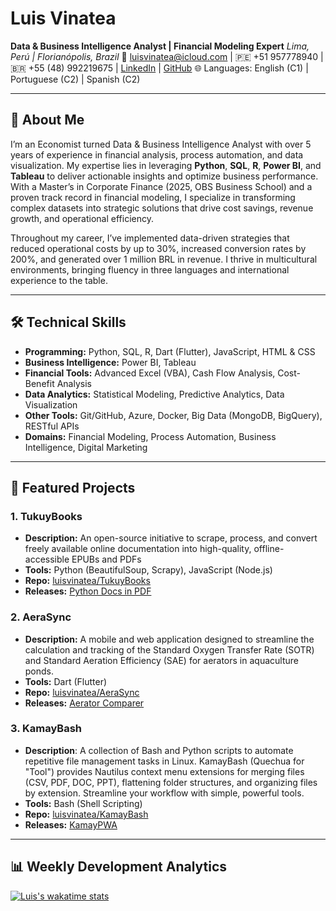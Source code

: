 # Luis Vinatea
**Data & Business Intelligence Analyst | Financial Modeling Expert**
*Lima, Perú | Florianópolis, Brazil*
📧 [luisvinatea@icloud.com](mailto:luisvinatea@icloud.com) | 🇵🇪 +51 957778940 | 🇧🇷 +55 (48) 992219675 | [LinkedIn](https://www.linkedin.com/in/luisvinatea/) | [GitHub](https://github.com/luisvinatea)
🌐 Languages: English (C1) | Portuguese (C2) | Spanish (C2)

---

## 👋 About Me

I’m an Economist turned Data & Business Intelligence Analyst with over 5 years of experience in financial analysis, process automation, and data visualization. My expertise lies in leveraging **Python**, **SQL**, **R**, **Power BI**, and **Tableau** to deliver actionable insights and optimize business performance. With a Master’s in Corporate Finance (2025, OBS Business School) and a proven track record in financial modeling, I specialize in transforming complex datasets into strategic solutions that drive cost savings, revenue growth, and operational efficiency.

Throughout my career, I’ve implemented data-driven strategies that reduced operational costs by up to 30%, increased conversion rates by 200%, and generated over 1 million BRL in revenue. I thrive in multicultural environments, bringing fluency in three languages and international experience to the table.

---

## 🛠️ Technical Skills

-   **Programming:** Python, SQL, R, Dart (Flutter), JavaScript, HTML & CSS
-   **Business Intelligence:** Power BI, Tableau
-   **Financial Tools:** Advanced Excel (VBA), Cash Flow Analysis, Cost-Benefit Analysis
-   **Data Analytics:** Statistical Modeling, Predictive Analytics, Data Visualization
-   **Other Tools:** Git/GitHub, Azure, Docker, Big Data (MongoDB, BigQuery), RESTful APIs
-   **Domains:** Financial Modeling, Process Automation, Business Intelligence, Digital Marketing

---

## 🚀 Featured Projects

### 1. TukuyBooks
-   **Description:** An open-source initiative to scrape, process, and convert freely available online documentation into high-quality, offline-accessible EPUBs and PDFs
-   **Tools:** Python (BeautifulSoup, Scrapy), JavaScript (Node.js)
-   **Repo:** [luisvinatea/TukuyBooks](https://github.com/luisvinatea/TukuyBooks)
-   **Releases:** [Python Docs in PDF](https://mega.nz/file/bhwU3aJS#y71Nc-IfiSiPeslNetHuy0PZJ7J_PTwuSbMmgv6fe6M)

### 2. AeraSync
-   **Description:** A mobile and web application designed to streamline the calculation and tracking of the Standard Oxygen Transfer Rate (SOTR) and Standard Aeration Efficiency (SAE) for aerators in aquaculture ponds.
-   **Tools:** Dart (Flutter)
-   **Repo:** [luisvinatea/AeraSync](https://github.com/luisvinatea/AeraSync)
-   **Releases:** [Aerator Comparer](https://aerasync-web.vercel.app/)

### 3. KamayBash
-  **Description**: A collection of Bash and Python scripts to automate repetitive file management tasks in Linux. KamayBash (Quechua for "Tool") provides Nautilus context menu extensions for merging files (CSV, PDF, DOC, PPT), flattening folder structures, and organizing files by extension. Streamline your workflow with simple, powerful tools.
-  **Tools:** Bash (Shell Scripting)
-  **Repo:** [luisvinatea/KamayBash](https://github.com/luisvinatea/KamayBash)
-  **Releases:** [KamayPWA](https://github.com/luisvinatea/KamayBash/blob/main/apps/web/KamayPWA/lib/KamayPWA.sh)

---

## 📊 Weekly Development Analytics

[![Luis's wakatime stats](https://github-readme-stats.vercel.app/api/wakatime?username=luisvinatea&layout=compact&theme=radical&hide_border=true&custom_title=Weekly+Coding+Activity&width=2400)](https://wakatime.com/@luisvinatea)
